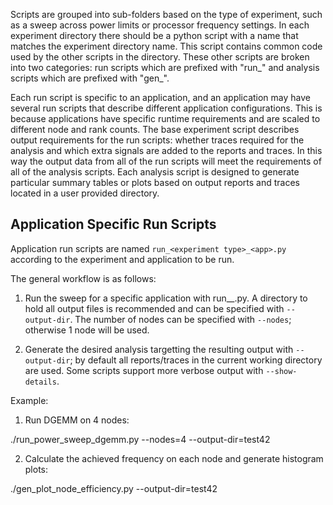Scripts are grouped into sub-folders based on the type of
experiment, such as a sweep across power limits or processor
frequency settings.  In each experiment directory there should be
a python script with a name that matches the experiment directory
name.  This script contains common code used by the other scripts
in the directory.  These other scripts are broken into two
categories: run scripts which are prefixed with "run_" and
analysis scripts which are prefixed with "gen_".

Each run script is specific to an application, and an application
may have several run scripts that describe different application
configurations.  This is because applications have specific
runtime requirements and are scaled to different node and rank
counts.  The base experiment script describes output requirements
for the run scripts: whether traces required for the analysis and
which extra signals are added to the reports and traces.  In this
way the output data from all of the run scripts will meet the
requirements of all of the analysis scripts.  Each analysis script
is designed to generate particular summary tables or plots based
on output reports and traces located in a user provided directory.


Application Specific Run Scripts
--------------------------------

Application run scripts are named `run_<experiment type>_<app>.py`
according to the experiment and application to be run.

The general workflow is as follows:

1. Run the sweep for a specific application with
   run_<exp>_<app>.py.  A directory to hold all output files is
   recommended and can be specified with `--output-dir`.  The number
   of nodes can be specified with `--nodes`; otherwise 1 node will be
   used.

2. Generate the desired analysis targetting the resulting output with
   `--output-dir`; by default all reports/traces in the current
   working directory are used.  Some scripts support more verbose
   output with `--show-details`.

Example:

1. Run DGEMM on 4 nodes:

  ./run_power_sweep_dgemm.py --nodes=4 --output-dir=test42

2. Calculate the achieved frequency on each node and generate histogram plots:

  ./gen_plot_node_efficiency.py --output-dir=test42
